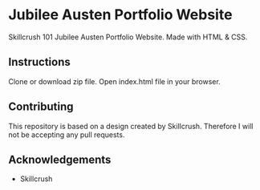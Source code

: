# Jubilee Austen Portfolio Website
Skillcrush 101 Jubilee Austen Portfolio Website. Made with HTML & CSS.

## Instructions
Clone or download zip file. Open index.html file in your browser.

## Contributing
This repository is based on a design created by Skillcrush. Therefore I will not be accepting any pull requests.

## Acknowledgements
* Skillcrush
